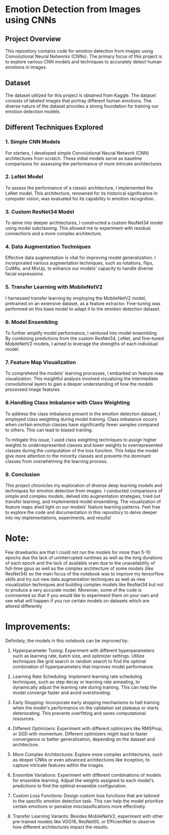 # Emotion Detection from Images using CNNs

## Project Overview

This repository contains code for emotion detection from images using Convolutional Neural Networks (CNNs). The primary focus of this project is to explore various CNN models and techniques to accurately detect human emotions in images.

## Dataset

The dataset utilized for this project is obtained from Kaggle. The dataset consists of labeled images that portray different human emotions. The diverse nature of the dataset provides a strong foundation for training our emotion detection models.

## Different Techniques Explored

### 1. Simple CNN Models

For starters, I developed simple Convolutional Neural Network (CNN) architectures from scratch. These initial models serve as baseline comparisons for assessing the performance of more intricate architectures.

### 2. LeNet Model

To assess the performance of a classic architecture, I implemented the LeNet model. This architecture, renowned for its historical significance in computer vision, was evaluated for its capability in emotion recognition.

### 3. Custom ResNet34 Model

To delve into deeper architectures, I constructed a custom ResNet34 model using model subclassing. This allowed me to experiment with residual connections and a more complex architecture.

### 4. Data Augmentation Techniques

Effective data augmentation is vital for improving model generalization. I incorporated various augmentation techniques, such as rotations, flips, CutMix, and MixUp, to enhance our models' capacity to handle diverse facial expressions.

### 5. Transfer Learning with MobileNetV2

I harnessed transfer learning by employing the MobileNetV2 model, pretrained on an extensive dataset, as a feature extractor. Fine-tuning was performed on this base model to adapt it to the emotion detection dataset.

### 6. Model Ensembling

To further amplify model performance, I ventured into model ensembling. By combining predictions from the custom ResNet34, LeNet, and fine-tuned MobileNetV2 models, I aimed to leverage the strengths of each individual model.

### 7. Feature Map Visualization

To comprehend the models' learning processes, I embarked on feature map visualization. This insightful analysis involved visualizing the intermediate convolutional layers to gain a deeper understanding of how the models processed image features.

### 8.Handling Class Imbalance with Class Weighting

To address the class imbalance present in the emotion detection dataset, I employed class weighting during model training. Class imbalance occurs when certain emotion classes have significantly fewer samples compared to others. This can lead to biased training.

To mitigate this issue, I used class weighting techniques to assign higher weights to underrepresented classes and lower weights to overrepresented classes during the computation of the loss function. This helps the model give more attention to the minority classes and prevents the dominant classes from overwhelming the learning process.

### 9. Conclusion

This project chronicles my exploration of diverse deep learning models and techniques for emotion detection from images. I conducted comparisons of simple and complex models, delved into augmentation strategies, tried out transfer learning, and implemented model ensembling. The visualization of feature maps shed light on our models' feature learning patterns.
Feel free to explore the code and documentation in this repository to delve deeper into my implementations, experiments, and results!

# Note:
Few drawbacks are that I could not run the models for more than 5-10 epochs due the lack of uninterrupted runtimes as well as the long durations of each epoch and the lack of available vram due to the unavailability of full-time gpus as well as the complex architecture of some models (like ResNet34) so the main focus of the notebook was to improve my tensorflow skills and try out new data augmentation techniques as well as new visualization techniques and building complex models like ResNet34 but not to produce a very accurate model. Moreover, some of the code is commented so that if you would like to experiment them on your own and see what will happen if you run certain models on datasets which are altered differently

# Improvements:
Definitely, the models in this notebook can be improved by:
1. Hyperparameter Tuning: Experiment with different hyperparameters such as learning rate, batch size, and optimizer settings. Utilize techniques like grid search or random search to find the optimal combination of hyperparameters that improves model performance.

2. Learning Rate Scheduling: Implement learning rate scheduling techniques, such as step decay or learning rate annealing, to dynamically adjust the learning rate during training. This can help the model converge faster and avoid overshooting.

3. Early Stopping: Incorporate early stopping mechanisms to halt training when the model's performance on the validation set plateaus or starts deteriorating. This prevents overfitting and saves computational resources.

4. Different Optimizers: Experiment with different optimizers like RMSProp, or SGD with momentum. Different optimizers might lead to faster convergence or better generalization, depending on the dataset and architecture.

5. More Complex Architectures: Explore more complex architectures, such as deeper CNNs or even advanced architectures like Inception, to capture intricate features within the images.

6. Ensemble Variations: Experiment with different combinations of models for ensemble learning. Adjust the weights assigned to each model's predictions to find the optimal ensemble configuration.

7. Custom Loss Functions: Design custom loss functions that are tailored to the specific emotion detection task. This can help the model prioritize certain emotions or penalize misclassifications more effectively.

8. Transfer Learning Variants: Besides MobileNetV2, experiment with other pre-trained models like VGG16, ResNet50, or EfficientNet to observe how different architectures impact the results.
